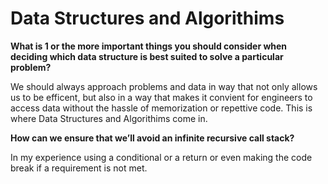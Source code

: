 # Data Structures and Algorithims

**What is 1 or the more important things you should consider when deciding which data structure is best suited to solve a particular problem?**

We should always approach problems and data in way that not only allows us to be efficent, but also in a way that makes it convient for engineers to access data without the hassle of memorization or repettive code. This is where Data Structures and Algorithims come in.

**How can we ensure that we’ll avoid an infinite recursive call stack?**

In my experience using a conditional or a return or even making the code break if a requirement is not met.